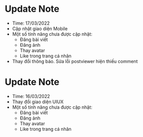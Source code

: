 
# Update Note
- Time: 17/03/2022
- Cập nhật giao diện Mobile
- Một số tính năng chưa được cập nhật:
    + Đăng bài viết
    + Đăng ảnh
    + Thay avatar
    + Like trong trang cá nhân
- Thay đổi thông báo. Sửa lỗi postviewer hiện thiếu comment

# Update Note
- Time: 16/03/2022
- Thay đổi giao diện UIUX
- Một số tính năng chưa được cập nhật:
    + Đăng bài viết
    + Đăng ảnh
    + Thay avatar
    + Like trong trang cá nhân

